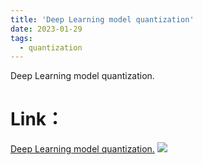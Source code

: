 ```yaml
---
title: 'Deep Learning model quantization'
date: 2023-01-29
tags:
  - quantization
---
```


Deep Learning model quantization.

Link：
======
<a href="https://zhuanlan.zhihu.com/p/601653678">Deep Learning model quantization.</a>
<img src="https://img.shields.io/badge/in-%E7%9F%A5%E4%B9%8E-blue">&emsp;
